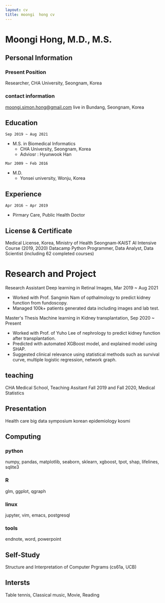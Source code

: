 ```yaml
---
layout: cv
title: moongi  hong cv
---
```


# Moongi Hong, M.D., M.S.

## Personal Information
### Present Position
Researcher, CHA University, Seongnam, Korea
### contact information
moongi.simon.hong@gmail.com
live in Bundang, Seongnam, Korea

## Education
`Sep 2019 ~ Aug 2021 `
- M.S. in Biomedical Informatics
  - CHA University, Seongnam, Korea
  - Adviosr : Hyunwook Han

`Mar 2009 ~ Feb 2016`
- M.D.
  - Yonsei university, Wonju, Korea

## Experience
`Apr 2016 ~ Apr 2019`
- Pirmary Care, Public Health Doctor

## License & Certificate
Medical License, Korea, Ministry of Health 
Seongnam-KAIST AI Intensive Course (2019, 2020)
Datacamp Python Programmer, Data Analyst, Data Scientist (including 62 completed courses)

# Research and Project
Research Assistant
Deep learning in Retinal Images, 
Mar 2019 ~ Aug 2021
- Worked with Prof. Sangmin Nam of opthalmology to predict kidney function from fundoscopy. 
- Managed 100k+ patients generated data including images and lab test.

Master's Thesis
Machine learning in Kidney transplantation, 
Sep 2020 ~ Present
- Worked with Prof. of Yuho Lee of nephrology to predict kidney function after transplantation.
- Predicted with automated XGBoost model, and explained model using SHAP.  
- Suggested clinical relevance using statistical methods such as survival curve, multiple logistic regression, network graph.

## teaching
CHA Medical School, Teaching Assitant
Fall 2019 and Fall 2020, Medical Statistics

## Presentation
Health care big data symposium
korean epidemiology
kosmi

## Computing
### python
numpy, pandas, matplotlib, seaborn, sklearn, xgboost, tpot, shap, lifelines, sqlite3
### R
glm, ggplot, qgraph
### linux
jupyter, vim, emacs, postgresql
### tools
endnote, word, powerpoint

## Self-Study
Structure and Interpretation of Computer Prgrams (cs61a, UCB)

## Intersts
Table tennis, Classical music, Movie, Reading
